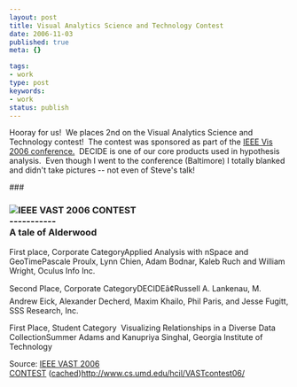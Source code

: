 ```yaml
---
layout: post
title: Visual Analytics Science and Technology Contest
date: 2006-11-03
published: true
meta: {}

tags:
- work
type: post
keywords:
- work
status: publish
---
```



Hooray for us!  We places 2nd on the Visual Analytics Science and Technology contest!  The contest was sponsored as part of the [IEEE Vis 2006 conference.](http://vis.computer.org/vis2006/index.html)  DECIDE is one of our core products used in hypothesis analysis.  Even though I went to the conference (Baltimore) I totally blanked and didn't take pictures -- not even of Steve's talk!

 <!-- blockquote  --> ###

 ### [![](http://blog.andyeick.com/content/binary/WindowsLiveWriter/VisualAnalyticsScienceandTechnology_123F1/IEEE_Logo_thumb5.png)](http://blog.andyeick.com/content/binary/WindowsLiveWriter/VisualAnalyticsScienceandTechnology_123F1/IEEE_Logo7.png)IEEE VAST 2006 CONTEST<br />-----------<br />A tale of Alderwood



First place, Corporate CategoryApplied Analysis with nSpace and GeoTimePascale Proulx, Lynn Chien, Adam Bodnar, Kaleb Ruch and William Wright, Oculus Info Inc.



Second Place, Corporate CategoryDECIDEâ¢Russell A. Lankenau, M. Andrew Eick, Alexander Decherd, Maxim Khailo, Phil Paris, and Jesse Fugitt, SSS Research, Inc.







First Place, Student Category  Visualizing Relationships in a Diverse Data CollectionSummer Adams and Kanupriya Singhal, Georgia Institute of Technology

<!-- endblockquote  -->

Source: [IEEE VAST 2006 CONTEST](http://www.cs.umd.edu/hcil/VASTcontest06/) ([cached](http://www.andyeick.com/_blogMedia/2006_IEEE.mht))<http://www.cs.umd.edu/hcil/VASTcontest06/>

